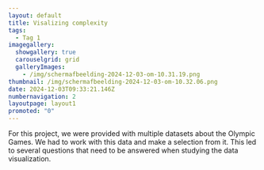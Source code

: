 ```yaml
---
layout: default
title: Visalizing complexity
tags:
  - Tag 1
imagegallery:
  showgallery: true
  carouselgrid: grid
  galleryImages:
    - /img/scherm­afbeelding-2024-12-03-om-10.31.19.png
thumbnail: /img/scherm­afbeelding-2024-12-03-om-10.32.06.png
date: 2024-12-03T09:33:21.146Z
numbernavigation: 2
layoutpage: layout1
promoted: "0"
---
```

For this project, we were provided with multiple datasets about the Olympic Games. We had to work with this data and make a selection from it. This led to several questions that need to be answered when studying the data visualization.